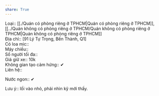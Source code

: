 ```yaml
---  
share: True  
---  
```

Loại:: [[./Quán có phòng riêng ở TPHCM|Quán có phòng riêng ở TPHCM]], [[../Quán không có phòng riêng ở TPHCM/Quán không có phòng riêng ở TPHCM|Quán không có phòng riêng ở TPHCM]]  
Địa chỉ:: [91 Lý Tự Trọng, Bến Thành, Q1]  
Có loa mic::   
Máy chiếu::   
Số người tối đa::   
Giá giữ xe:: 10k  
Không gian tạo cảm hứng:: ✔  
Liên hệ::   
  
Nước ngon:: ✔  
  
Lưu ý:: lối vào nhỏ, phải nhìn kỹ mới thấy.  
